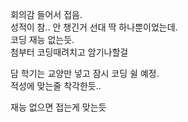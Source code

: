 회의감 들어서 접음.  
성적이 참..
안 챙긴거 선대 딱 하나뿐이었는데.  
코딩 재능 없는듯.  
첨부터 코딩때려치고 암기나할걸

담 학기는 교양만 넣고 잠시 코딩 쉴 예정.  
적성에 맞는줄 착각한듯..

재능 없으면 접는게 맞는듯